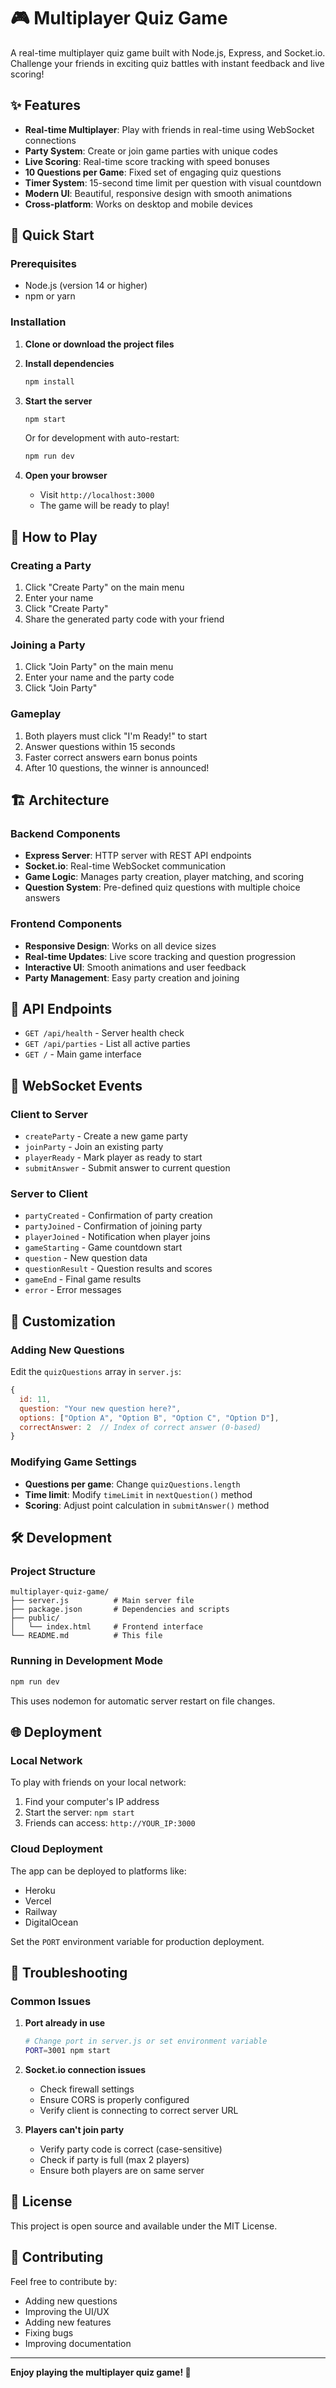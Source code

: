 # 🎮 Multiplayer Quiz Game

A real-time multiplayer quiz game built with Node.js, Express, and Socket.io. Challenge your friends in exciting quiz battles with instant feedback and live scoring!

## ✨ Features

- **Real-time Multiplayer**: Play with friends in real-time using WebSocket connections
- **Party System**: Create or join game parties with unique codes
- **Live Scoring**: Real-time score tracking with speed bonuses
- **10 Questions per Game**: Fixed set of engaging quiz questions
- **Timer System**: 15-second time limit per question with visual countdown
- **Modern UI**: Beautiful, responsive design with smooth animations
- **Cross-platform**: Works on desktop and mobile devices

## 🚀 Quick Start

### Prerequisites

- Node.js (version 14 or higher)
- npm or yarn

### Installation

1. **Clone or download the project files**

2. **Install dependencies**
   ```bash
   npm install
   ```

3. **Start the server**
   ```bash
   npm start
   ```
   
   Or for development with auto-restart:
   ```bash
   npm run dev
   ```

4. **Open your browser**
   - Visit `http://localhost:3000`
   - The game will be ready to play!

## 🎯 How to Play

### Creating a Party
1. Click "Create Party" on the main menu
2. Enter your name
3. Click "Create Party"
4. Share the generated party code with your friend

### Joining a Party
1. Click "Join Party" on the main menu
2. Enter your name and the party code
3. Click "Join Party"

### Gameplay
1. Both players must click "I'm Ready!" to start
2. Answer questions within 15 seconds
3. Faster correct answers earn bonus points
4. After 10 questions, the winner is announced!

## 🏗️ Architecture

### Backend Components

- **Express Server**: HTTP server with REST API endpoints
- **Socket.io**: Real-time WebSocket communication
- **Game Logic**: Manages party creation, player matching, and scoring
- **Question System**: Pre-defined quiz questions with multiple choice answers

### Frontend Components

- **Responsive Design**: Works on all device sizes
- **Real-time Updates**: Live score tracking and question progression
- **Interactive UI**: Smooth animations and user feedback
- **Party Management**: Easy party creation and joining

## 📡 API Endpoints

- `GET /api/health` - Server health check
- `GET /api/parties` - List all active parties
- `GET /` - Main game interface

## 🔌 WebSocket Events

### Client to Server
- `createParty` - Create a new game party
- `joinParty` - Join an existing party
- `playerReady` - Mark player as ready to start
- `submitAnswer` - Submit answer to current question

### Server to Client
- `partyCreated` - Confirmation of party creation
- `partyJoined` - Confirmation of joining party
- `playerJoined` - Notification when player joins
- `gameStarting` - Game countdown start
- `question` - New question data
- `questionResult` - Question results and scores
- `gameEnd` - Final game results
- `error` - Error messages

## 🎨 Customization

### Adding New Questions
Edit the `quizQuestions` array in `server.js`:

```javascript
{
  id: 11,
  question: "Your new question here?",
  options: ["Option A", "Option B", "Option C", "Option D"],
  correctAnswer: 2  // Index of correct answer (0-based)
}
```

### Modifying Game Settings
- **Questions per game**: Change `quizQuestions.length`
- **Time limit**: Modify `timeLimit` in `nextQuestion()` method
- **Scoring**: Adjust point calculation in `submitAnswer()` method

## 🛠️ Development

### Project Structure
```
multiplayer-quiz-game/
├── server.js          # Main server file
├── package.json       # Dependencies and scripts
├── public/
│   └── index.html     # Frontend interface
└── README.md          # This file
```

### Running in Development Mode
```bash
npm run dev
```
This uses nodemon for automatic server restart on file changes.

## 🌐 Deployment

### Local Network
To play with friends on your local network:
1. Find your computer's IP address
2. Start the server: `npm start`
3. Friends can access: `http://YOUR_IP:3000`

### Cloud Deployment
The app can be deployed to platforms like:
- Heroku
- Vercel
- Railway
- DigitalOcean

Set the `PORT` environment variable for production deployment.

## 🐛 Troubleshooting

### Common Issues

1. **Port already in use**
   ```bash
   # Change port in server.js or set environment variable
   PORT=3001 npm start
   ```

2. **Socket.io connection issues**
   - Check firewall settings
   - Ensure CORS is properly configured
   - Verify client is connecting to correct server URL

3. **Players can't join party**
   - Verify party code is correct (case-sensitive)
   - Check if party is full (max 2 players)
   - Ensure both players are on same server

## 📝 License

This project is open source and available under the MIT License.

## 🤝 Contributing

Feel free to contribute by:
- Adding new questions
- Improving the UI/UX
- Adding new features
- Fixing bugs
- Improving documentation

---

**Enjoy playing the multiplayer quiz game! 🎉**
